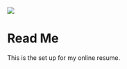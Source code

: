[![](https://i.imgur.com/zNBkzj1.png)](https://beautifuljekyll.com/plans/)

# Read Me

This is the set up for my online resume. 
